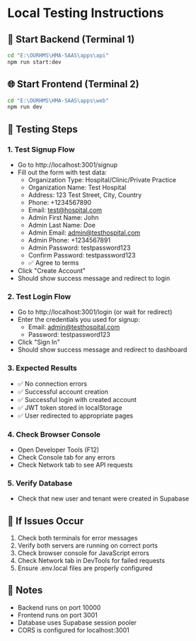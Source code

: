 # Local Testing Instructions

## 🚀 Start Backend (Terminal 1)
```bash
cd "E:\OURHMS\HMA-SAAS\apps\api"
npm run start:dev
```

## 🌐 Start Frontend (Terminal 2)
```bash
cd "E:\OURHMS\HMA-SAAS\apps\web"
npm run dev
```

## 🧪 Testing Steps

### 1. Test Signup Flow
- Go to http://localhost:3001/signup
- Fill out the form with test data:
  - Organization Type: Hospital/Clinic/Private Practice
  - Organization Name: Test Hospital
  - Address: 123 Test Street, City, Country
  - Phone: +1234567890
  - Email: test@hospital.com
  - Admin First Name: John
  - Admin Last Name: Doe
  - Admin Email: admin@testhospital.com
  - Admin Phone: +1234567891
  - Admin Password: testpassword123
  - Confirm Password: testpassword123
  - ✅ Agree to terms
- Click "Create Account"
- Should show success message and redirect to login

### 2. Test Login Flow
- Go to http://localhost:3001/login (or wait for redirect)
- Enter the credentials you used for signup:
  - Email: admin@testhospital.com
  - Password: testpassword123
- Click "Sign In"
- Should show success message and redirect to dashboard

### 3. Expected Results
- ✅ No connection errors
- ✅ Successful account creation
- ✅ Successful login with created account
- ✅ JWT token stored in localStorage
- ✅ User redirected to appropriate pages

### 4. Check Browser Console
- Open Developer Tools (F12)
- Check Console tab for any errors
- Check Network tab to see API requests

### 5. Verify Database
- Check that new user and tenant were created in Supabase

## 🐛 If Issues Occur
1. Check both terminals for error messages
2. Verify both servers are running on correct ports
3. Check browser console for JavaScript errors
4. Check Network tab in DevTools for failed requests
5. Ensure .env.local files are properly configured

## 📝 Notes
- Backend runs on port 10000
- Frontend runs on port 3001  
- Database uses Supabase session pooler
- CORS is configured for localhost:3001
